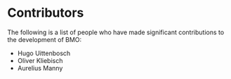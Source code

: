 # Contributors

The following is a list of people who have made significant contributions to the development of BMO:

- Hugo Uittenbosch
- Oliver Kliebisch
- Aurelius Manny